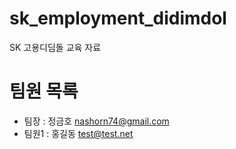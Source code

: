 # sk_employment_didimdol
SK 고용디딤돌 교육 자료

# 팀원 목록
- 팀장 : 정금호 nashorn74@gmail.com
- 팀원1 : 홍길동 test@test.net